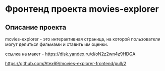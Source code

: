 # Фронтенд проекта movies-explorer 

## Описание проекта
 movies-explorer  - это интерактивная страница, на которой пользователи могут делиться фильмами и ставить им оценки.

ссылка на макет - https://disk.yandex.ru/d/oN2z2wn4z9HDGA


https://github.com/Atex69/movies-explorer-frontend/pull/2